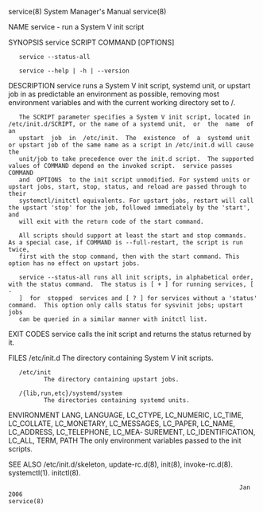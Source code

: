 
service(8)                                                    System Manager's Manual                                                   service(8)

NAME
       service - run a System V init script

SYNOPSIS
       service SCRIPT COMMAND [OPTIONS]

       service --status-all

       service --help | -h | --version

DESCRIPTION
       service  runs  a System V init script, systemd unit, or upstart job in as predictable an environment as possible, removing most environment
       variables and with the current working directory set to /.

       The SCRIPT parameter specifies a System V init script, located in /etc/init.d/SCRIPT, or the name of a systemd unit,  or  the  name  of  an
       upstart  job  in  /etc/init.  The  existence  of  a  systemd unit or upstart job of the same name as a script in /etc/init.d will cause the
       unit/job to take precedence over the init.d script.  The supported values of COMMAND depend on the invoked script.  service passes  COMMAND
       and  OPTIONS  to the init script unmodified. For systemd units or upstart jobs, start, stop, status, and reload are passed through to their
       systemctl/initctl equivalents. For upstart jobs, restart will call the upstart 'stop' for the job, followed immediately by the 'start', and
       will exit with the return code of the start command.

       All scripts should support at least the start and stop commands.  As a special case, if COMMAND is --full-restart, the script is run twice,
       first with the stop command, then with the start command. This option has no effect on upstart jobs.

       service --status-all runs all init scripts, in alphabetical order, with the status command.  The status is [ + ] for running services, [  -
       ]  for  stopped  services and [ ? ] for services without a 'status' command.  This option only calls status for sysvinit jobs; upstart jobs
       can be queried in a similar manner with initctl list.

EXIT CODES
       service calls the init script and returns the status returned by it.

FILES
       /etc/init.d
              The directory containing System V init scripts.

       /etc/init
              The directory containing upstart jobs.

       /{lib,run,etc}/systemd/system
              The directories containing systemd units.

ENVIRONMENT
       LANG, LANGUAGE, LC_CTYPE, LC_NUMERIC, LC_TIME, LC_COLLATE, LC_MONETARY, LC_MESSAGES, LC_PAPER, LC_NAME, LC_ADDRESS,  LC_TELEPHONE,  LC_MEA‐
       SUREMENT, LC_IDENTIFICATION, LC_ALL, TERM, PATH
              The only environment variables passed to the init scripts.

SEE ALSO
       /etc/init.d/skeleton,
       update-rc.d(8),
       init(8),
       invoke-rc.d(8).
       systemctl(1).
       initctl(8).

                                                                     Jan 2006                                                           service(8)
